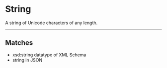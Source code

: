 # String

A string of Unicode characters of any length.

---
## Matches
- xsd:string datatype of XML Schema
- string in JSON
